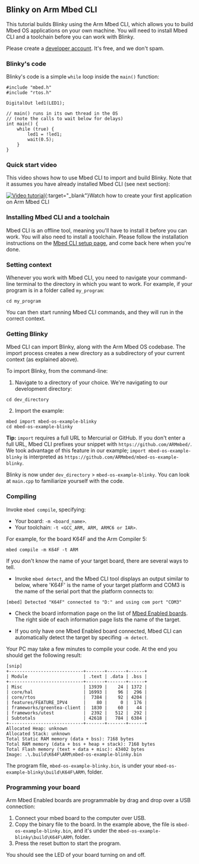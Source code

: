 ## Blinky on Arm Mbed CLI

This tutorial builds Blinky using the Arm Mbed CLI, which allows you to build Mbed OS applications on your own machine. You will need to install Mbed CLI and a toolchain before you can work with Blinky.

<span class="tips">Please create a [developer account](https://os.mbed.com/account/signup/). It's free, and we don't spam.</span>

### Blinky's code

Blinky's code is a simple `while` loop inside the `main()` function:

```
#include "mbed.h"
#include "rtos.h"

DigitalOut led1(LED1);

// main() runs in its own thread in the OS
// (note the calls to wait below for delays)
int main() {
    while (true) {
        led1 = !led1;
        wait(0.5);
    }
}
```

### Quick start video

This video shows how to use Mbed CLI to import and build Blinky. Note that it assumes you have already installed Mbed CLI (see next section):

<span class="images">[![Video tutorial](http://img.youtube.com/vi/PI1Kq9RSN_Y/0.jpg)](https://www.youtube.com/watch?v=PI1Kq9RSN_Y){:target="_blank"}<span>Watch how to create your first application on Arm Mbed CLI</span></span>

### Installing Mbed CLI and a toolchain

Mbed CLI is an offline tool, meaning you'll have to install it before you can work. You will also need to install a toolchain. Please follow the installation instructions on the [Mbed CLI setup page](/docs/v5.6/tools/setup.html), and come back here when you're done.

### Setting context

Whenever you work with Mbed CLI, you need to navigate your command-line terminal to the directory in which you want to work. For example, if your program is in a folder called `my_program`:

```
cd my_program
```

You can then start running Mbed CLI commands, and they will run in the correct context.

### Getting Blinky

Mbed CLI can import Blinky, along with the Arm Mbed OS codebase. The import process creates a new directory as a subdirectory of your current context (as explained above).

To import Blinky, from the command-line:

1. Navigate to a directory of your choice. We're navigating to our development directory:

  ```
  cd dev_directory
  ```

2. Import the example:

  ```
  mbed import mbed-os-example-blinky
  cd mbed-os-example-blinky
  ```

<span class="tips">**Tip:** `import` requires a full URL to Mercurial or GitHub. If you don't enter a full URL, Mbed CLI prefixes your snippet with `https://github.com/ARMmbed/`. We took advantage of this feature in our example; `import mbed-os-example-blinky` is interpreted as `https://github.com/ARMmbed/mbed-os-example-blinky`.</span>

Blinky is now under `dev_directory` > `mbed-os-example-blinky`. You can look at `main.cpp` to familiarize yourself with the code.

### Compiling

Invoke `mbed compile`, specifying:

* Your board: `-m <board_name>`.
* Your toolchain: `-t <GCC_ARM, ARM, ARMC6 or IAR>`.

For example, for the board K64F and the Arm Compiler 5:

```
mbed compile -m K64F -t ARM
```

If you don't know the name of your target board, there are several ways to tell.

- Invoke `mbed detect`, and the Mbed CLI tool displays an output similar to below, where 'K64F' is the name of your target platform and COM3 is the name of the serial port that the platform connects to:

```
[mbed] Detected "K64F" connected to "D:" and using com port "COM3"
```

- Check the board information page on the list of [Mbed Enabled boards](https://developer.mbed.org/platforms/). The right side of each information page lists the name of the target.

- If you only have one Mbed Enabled board connected, Mbed CLI can automatically detect the target by specifing `-m detect`.

Your PC may take a few minutes to compile your code. At the end you should get the following result:

```
[snip]
+----------------------------+-------+-------+------+
| Module                     | .text | .data | .bss |
+----------------------------+-------+-------+------+
| Misc                       | 13939 |    24 | 1372 |
| core/hal                   | 16993 |    96 |  296 |
| core/rtos                  |  7384 |    92 | 4204 |
| features/FEATURE_IPV4      |    80 |     0 |  176 |
| frameworks/greentea-client |  1830 |    60 |   44 |
| frameworks/utest           |  2392 |   512 |  292 |
| Subtotals                  | 42618 |   784 | 6384 |
+----------------------------+-------+-------+------+
Allocated Heap: unknown
Allocated Stack: unknown
Total Static RAM memory (data + bss): 7168 bytes
Total RAM memory (data + bss + heap + stack): 7168 bytes
Total Flash memory (text + data + misc): 43402 bytes
Image: .\.build\K64F\ARM\mbed-os-example-blinky.bin             
```

The program file, `mbed-os-example-blinky.bin`, is under your `mbed-os-example-blinky\build\K64F\ARM\` folder.

### Programming your board

Arm Mbed Enabled boards are programmable by drag and drop over a USB connection:

1. Connect your mbed board to the computer over USB.
1. Copy the binary file to the board. In the example above, the file is `mbed-os-example-blinky.bin`, and it's under the `mbed-os-example-blinky\build\K64F\ARM\` folder.
1. Press the reset button to start the program.

You should see the LED of your board turning on and off.

